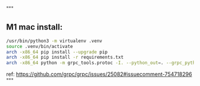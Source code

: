 """

## M1 mac install:

```sh
/usr/bin/python3 -m virtualenv .venv
source .venv/bin/activate
arch -x86_64 pip install --upgrade pip
arch -x86_64 pip install -r requirements.txt
arch -x86_64 python -m grpc_tools.protoc -I. --python_out=. --grpc_python_out=. ../apm_test_client.proto
```
ref: https://github.com/grpc/grpc/issues/25082#issuecomment-754718296
"""
